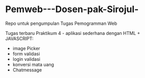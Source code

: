 # Pemweb---Dosen-pak-Sirojul-
Repo untuk pengumpulan Tugas Pemogramman Web

Tugas terbaru Praktikum 4  - aplikasi sederhana dengan HTML + JAVASCRIPT:
- image Picker
- form validasi
- login validasi
- konversi mata uang
- Chatmessage

